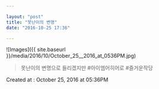 ```yaml
---

layout: "post"  
title: "못난이의 변명"  
date: "2016-10-25 17:36"

---
```


![Images]({{ site.baseurl }}/media/2016/10/October_25__2016_at_0536PM.jpg)

> 못난이의 변명으로 들리겠지만 #아이엠어히어로 #즐거운작당

Created at : October 25, 2016 at 05:36PM
